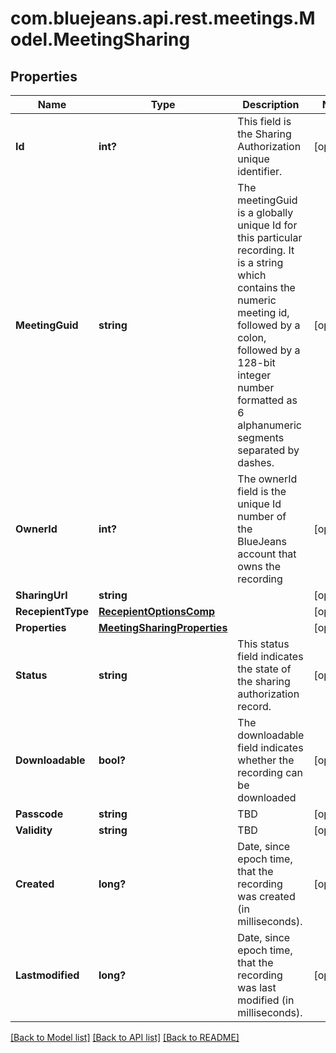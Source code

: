 # com.bluejeans.api.rest.meetings.Model.MeetingSharing
## Properties

Name | Type | Description | Notes
------------ | ------------- | ------------- | -------------
**Id** | **int?** | This field is the Sharing Authorization unique identifier. | [optional] 
**MeetingGuid** | **string** | The meetingGuid is a globally unique Id for this particular recording. It is a string which contains the numeric meeting id, followed by a colon, followed by a 128-bit integer number formatted as 6 alphanumeric segments separated by dashes. | [optional] 
**OwnerId** | **int?** | The ownerId field is the unique Id number of the BlueJeans account that owns the recording | [optional] 
**SharingUrl** | **string** |  | [optional] 
**RecepientType** | [**RecepientOptionsComp**](RecepientOptionsComp.md) |  | [optional] 
**Properties** | [**MeetingSharingProperties**](MeetingSharingProperties.md) |  | [optional] 
**Status** | **string** | This status field indicates the state of the sharing authorization record. | [optional] 
**Downloadable** | **bool?** | The downloadable field indicates whether the recording can be downloaded | [optional] 
**Passcode** | **string** | TBD | [optional] 
**Validity** | **string** | TBD | [optional] 
**Created** | **long?** | Date, since epoch time, that the recording was created (in milliseconds). | [optional] 
**Lastmodified** | **long?** | Date, since epoch time, that the recording was last modified (in milliseconds). | [optional] 

[[Back to Model list]](../README.md#documentation-for-models) [[Back to API list]](../README.md#documentation-for-api-endpoints) [[Back to README]](../README.md)

